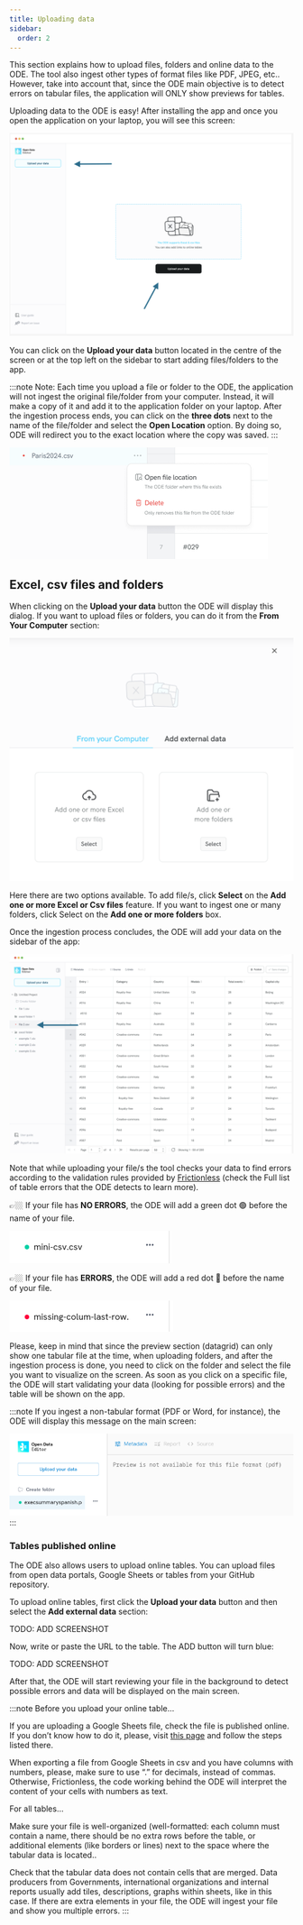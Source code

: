 ```yaml
---
title: Uploading data
sidebar:
  order: 2
---
```


This section explains how to upload files, folders and online data to the ODE. The tool also ingest other types of format files like PDF, JPEG, etc.. However, take into account that, since the ODE main objective is to detect errors on tabular files, the application will ONLY show previews for tables.

Uploading data to the ODE is easy! After installing the app and once you open the application on your laptop, you will see this screen:

![Uploading data](./assets/uploading-data/uploading-data.png)

You can click on the **Upload your data** button located in the centre of the screen or at the top left on the sidebar to start adding files/folders to the app.

:::note
Note: Each time you upload a file or folder to the ODE, the application will not ingest the original file/folder from your computer. Instead, it will make a copy of it and add it to the application folder on your laptop. After the ingestion process ends, you can click on the **three dots** next to the name of the file/folder and select the **Open Location** option. By doing so, ODE will redirect you to the exact location where the copy was saved.
:::

![Open file location](./assets/uploading-data/open-location.png)

## Excel, csv files and folders

When clicking on the **Upload your data** button the ODE will display this dialog. If you want to upload files or folders, you can do it from the **From Your Computer** section:

![Upload files from your computer](./assets/uploading-data/uploading-data-1.png)

Here there are two options available. To add file/s, click **Select** on the **Add one or more Excel or Csv files** feature. If you want to ingest one or many folders, click Select on the **Add one or more folders** box.

Once the ingestion process concludes, the ODE will add your data on the sidebar of the app:

![Uploading data sidebar](./assets/uploading-data/uploading-data-sidebar.png)

Note that while uploading your file/s the tool checks your data to find errors according to the validation rules provided by [Frictionless](https://framework.frictionlessdata.io/) (check the Full list of table errors that the ODE detects to learn more).

👉🏼 If your file has **NO ERRORS**, the ODE will add a green dot 🟢 before the name of your file.

![Green dot on file navigator](./assets/uploading-data/green-dot.png)

👉🏼 If your file has **ERRORS**, the ODE will add a red dot 🔴 before the name of your file.

![Red dot on file navigator](./assets/uploading-data/red-dot.png)

Please, keep in mind that since the preview section (datagrid) can only show one tabular file at the time, when uploading folders, and after the ingestion process is done, you need to click on the folder and select the file you want to visualize on the screen. As soon as you click on a specific file, the ODE will start validating your data (looking for possible errors) and the table will be shown on the app.

:::note
If you ingest a non-tabular format (PDF or Word, for instance), the ODE will display this message on the main screen:

![Not supported file](./assets/uploading-data/not-supported-file.png)
:::

### Tables published online

The ODE also allows users to upload online tables. You can upload files from open data portals, Google Sheets or tables from your GitHub repository.

To upload online tables, first click the **Upload your data** button and then select the **Add external data** section:

TODO: ADD SCREENSHOT

Now, write or paste the URL to the table. The ADD button will turn blue:

TODO: ADD SCREENSHOT

After that, the ODE will start reviewing your file in the background to detect possible errors and data will be displayed on the main screen.

:::note
Before you upload your online table…

If you are uploading a Google Sheets file, check the file is published online. If you don’t know how to do it, please, visit [this page](https://support.google.com/docs/answer/183965?hl=en&co=GENIE.Platform%3DDesktop) and follow the steps listed there.

When exporting a file from Google Sheets in csv and you have columns with numbers, please, make sure to use “.” for decimals, instead of  commas. Otherwise, Frictionless, the code working behind the ODE will interpret the content of your cells with numbers as text.

For all tables…

Make sure your file is well-organized (well-formatted: each column must contain a name, there should be no extra rows before the table, or additional elements (like borders or lines) next to the space where the tabular data is located..

Check that the tabular data does not contain cells that are merged. Data producers from Governments, international organizations and internal reports usually add tiles,  descriptions, graphs within sheets, like in this case. If there are extra elements in your file, the ODE will ingest your file and show you multiple errors.
:::

